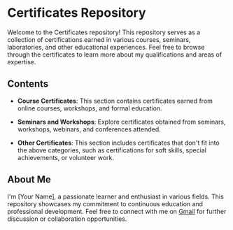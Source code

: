 # Certificates Repository

Welcome to the Certificates repository! This repository serves as a collection of certifications earned in various courses, seminars, laboratories, and other educational experiences. Feel free to browse through the certificates to learn more about my qualifications and areas of expertise.

## Contents

- **Course Certificates**: This section contains certificates earned from online courses, workshops, and formal education.

- **Seminars and Workshops**: Explore certificates obtained from seminars, workshops, webinars, and conferences attended.

- **Other Certificates**: This section includes certificates that don't fit into the above categories, such as certifications for soft skills, special achievements, or volunteer work.

## About Me

I'm [Your Name], a passionate learner and enthusiast in various fields. This repository showcases my commitment to continuous education and professional development. Feel free to connect with me on [Gmail](Mohammadrezaahmaditeshnizi@gmail.com) for further discussion or collaboration opportunities.

